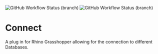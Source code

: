 ![GitHub Workflow Status (branch)](https://img.shields.io/github/workflow/status/AxisArch/Connect/.NET%20Core/master?label=master) ![GitHub Workflow Status (branch)](https://img.shields.io/github/workflow/status/AxisArch/Connect/.NET%20Core/development?label=development)
# Connect
A plug in for Rhino Grasshopper allowing for the connection to different Databases.
